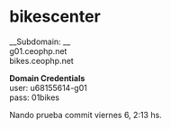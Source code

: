 bikescenter
===========

__Subdomain: __  
g01.ceophp.net  
bikes.ceophp.net

__Domain Credentials__  
user: u68155614-g01  
pass: 01bikes  


Nando prueba commit viernes 6, 2:13 hs.